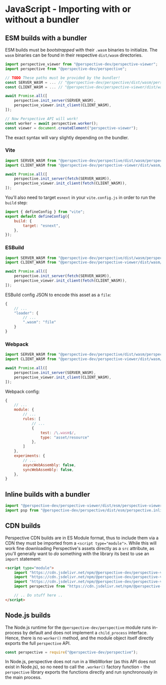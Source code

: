 # JavaScript - Importing with or without a bundler

## ESM builds with a bundler

ESM builds must be _bootstrapped_ with their `.wasm` binaries to initialize. The
`wasm` binaries can be found in their respective `dist/wasm` directories.

```javascript
import perspective_viewer from "@perspective-dev/perspective-viewer";
import perspective from "@perspective-dev/perspective";

// TODO These paths must be provided by the bundler!
const SERVER_WASM = ... // "@perspective-dev/perspective/dist/wasm/perspective-server.wasm"
const CLIENT_WASM = ... // "@perspective-dev/perspective-viewer/dist/wasm/perspective-viewer.wasm"

await Promise.all([
    perspective.init_server(SERVER_WASM),
    perspective_viewer.init_client(CLIENT_WASM),
]);

// Now Perspective API will work!
const worker = await perspective.worker();
const viewer = document.createElement("perspective-viewer");
```

The exact syntax will vary slightly depending on the bundler.

### Vite

```javascript
import SERVER_WASM from "@perspective-dev/perspective/dist/wasm/perspective-server.wasm?url";
import CLIENT_WASM from "@perspective-dev/perspective-viewer/dist/wasm/perspective-viewer.wasm?url";

await Promise.all([
    perspective.init_server(fetch(SERVER_WASM)),
    perspective_viewer.init_client(fetch(CLIENT_WASM)),
]);
```

You'll also need to target `esnext` in your `vite.config.js` in order to run the
`build` step:

```javascript
import { defineConfig } from "vite";
export default defineConfig({
    build: {
        target: "esnext",
    },
});
```

### ESBuild

```javascript
import SERVER_WASM from "@perspective-dev/perspective/dist/wasm/perspective-server.wasm";
import CLIENT_WASM from "@perspective-dev/perspective-viewer/dist/wasm/perspective-viewer.wasm";

await Promise.all([
    perspective.init_server(fetch(SERVER_WASM)),
    perspective_viewer.init_client(fetch(CLIENT_WASM)),
]);
```

ESBuild config JSON to encode this asset as a `file`:

```javascript
{
    // ...
    "loader": {
        // ...
        ".wasm": "file"
    }
}
```

### Webpack

```javascript
import SERVER_WASM from "@perspective-dev/perspective/dist/wasm/perspective-server.wasm";
import CLIENT_WASM from "@perspective-dev/perspective-viewer/dist/wasm/perspective-viewer.wasm";

await Promise.all([
    perspective.init_server(SERVER_WASM),
    perspective_viewer.init_client(CLIENT_WASM),
]);
```

Webpack config:

```javascript
{
    // ...
    module: {
        // ...
        rules: [
            // ...
            {
                test: /\.wasm$/,
                type: "asset/resource"
            },
        ]
    },
    experiments: {
        // ...
        asyncWebAssembly: false,
        syncWebAssembly: false,
    },
}
```

## Inline builds with a bundler <!-- How to -->

```javascript
import "@perspective-dev/perspective-viewer/dist/esm/perspective-viewer.inline.js";
import psp from "@perspective-dev/perspective/dist/esm/perspective.inline.js";
```

## CDN builds <!-- How to -->

Perspective CDN builds are in ES Module format, thus to include them via a CDN
they must be imported from a `<script type="module">`. While this will work fine
downloading Perspective's assets directly as a `src` attribute, as you'll
generally want to _do_ something with the library its best to use an `import`
statement:

```html
<script type="module">
    import "https://cdn.jsdelivr.net/npm/@perspective-dev/perspective-viewer/dist/cdn/perspective-viewer.js";
    import "https://cdn.jsdelivr.net/npm/@perspective-dev/perspective-viewer-datagrid/dist/cdn/perspective-viewer-datagrid.js";
    import "https://cdn.jsdelivr.net/npm/@perspective-dev/perspective-viewer-d3fc/dist/cdn/perspective-viewer-d3fc.js";
    import perspective from "https://cdn.jsdelivr.net/npm/@perspective-dev/perspective/dist/cdn/perspective.js";

    // .. Do stuff here ..
</script>
```

## Node.js builds

The Node.js runtime for the `@perspective-dev/perspective` module runs
in-process by default and does not implement a `child_process` interface. Hence,
there is no `worker()` method, and the module object itself directly exports the
full `perspective` API.

```javascript
const perspective = require("@perspective-dev/perspective");
```

In Node.js, perspective does not run in a WebWorker (as this API does not exist
in Node.js), so no need to call the `.worker()` factory function - the
`perspective` library exports the functions directly and run synchronously in
the main process.
